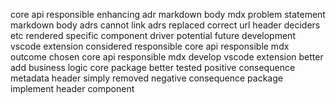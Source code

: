 core api responsible enhancing adr markdown body mdx problem statement markdown body adrs cannot link adrs replaced correct url header deciders etc rendered specific component driver potential future development vscode extension considered responsible core api responsible mdx outcome chosen core api responsible mdx develop vscode extension better add business logic core package better tested positive consequence metadata header simply removed negative consequence package implement header component